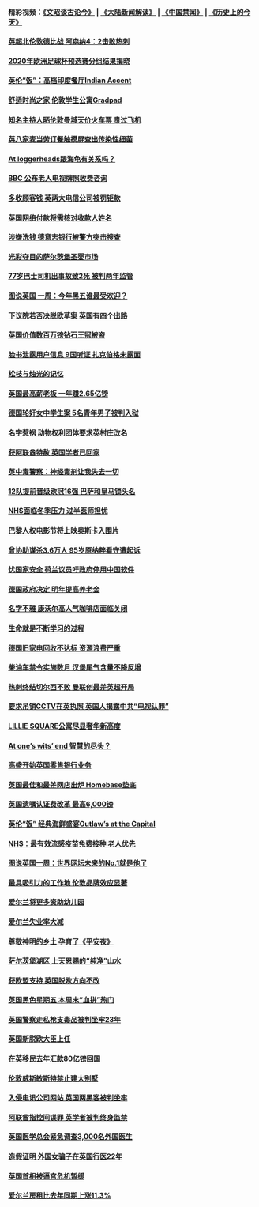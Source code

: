 #### 精彩视频：[《文昭谈古论今》](https://github.com/gfw-breaker/wenzhao/blob/master/README.md?t=12040931) | [《大陆新闻解读》](https://github.com/gfw-breaker/ntdtv-comedy/blob/master/README.md?t=12040931) | [《中国禁闻》](https://github.com/gfw-breaker/ntdtv-news/blob/master/README.md?t=12040931) | [《历史上的今天》](https://github.com/gfw-breaker/today-in-history/blob/master/README.md?t=12040931) 

#### [英超北伦敦德比战 阿森纳4：2击败热刺](../pages/nsc974/n10887322.md?t=12040931) 

#### [2020年欧洲足球杯预选赛分组结果揭晓](../pages/nsc974/n10887348.md?t=12040931) 

#### [英伦“饭”：高档印度餐厅Indian Accent](../pages/nsc974/n10887152.md?t=12040931) 

#### [舒适时尚之家 伦敦学生公寓Gradpad](../pages/nsc974/n10887125.md?t=12040931) 

#### [知名主持人晒伦敦曼城天价火车票 贵过飞机](../pages/nsc974/n10887062.md?t=12040931) 

#### [英八家麦当劳订餐触摸屏查出传染性细菌](../pages/nsc974/n10886684.md?t=12040931) 

#### [At loggerheads跟海龟有关系吗？](../pages/nsc974/n10883586.md?t=12040931) 

#### [BBC 公布老人电视牌照收费咨询](../pages/nsc974/n10883556.md?t=12040931) 

#### [多收顾客钱 英两大电信公司被罚钜款](../pages/nsc974/n10883526.md?t=12040931) 

#### [英国网络付款将需核对收款人姓名](../pages/nsc974/n10883510.md?t=12040931) 

#### [涉嫌洗钱 德意志银行被警方突击搜查](../pages/nsc974/n10881516.md?t=12040931) 

#### [光彩夺目的萨尔茨堡圣婴市场](../pages/nsc974/n10881904.md?t=12040931) 

#### [77岁巴士司机出事故致2死 被判两年监管](../pages/nsc974/n10881843.md?t=12040931) 

#### [图说英国 一周：今年黑五谁最受欢迎？](../pages/nsc974/n10881815.md?t=12040931) 

#### [下议院若否决脱欧草案 英国有四个出路](../pages/nsc974/n10881130.md?t=12040931) 

#### [英国价值数百万镑钻石王冠被盗](../pages/nsc974/n10881169.md?t=12040931) 

#### [脸书泄露用户信息 9国听证 扎克伯格未露面](../pages/nsc974/n10881125.md?t=12040931) 

#### [松枝与烛光的记忆](../pages/nsc974/n10881139.md?t=12040931) 

#### [英国最高薪老板 一年赚2.65亿镑](../pages/nsc974/n10881230.md?t=12040931) 

#### [德国轮奸女中学生案 5名青年男子被判入狱](../pages/nsc974/n10880979.md?t=12040931) 

#### [名字惹祸  动物权利团体要求英村庄改名](../pages/nsc974/n10881160.md?t=12040931) 

#### [获阿联酋特赦 英国学者已回家](../pages/nsc974/n10881153.md?t=12040931) 

#### [英中毒警察：神经毒剂让我失去一切](../pages/nsc974/n10881143.md?t=12040931) 

#### [12队提前晋级欧冠16强 巴萨和皇马锁头名](../pages/nsc974/n10880196.md?t=12040931) 

#### [NHS面临冬季压力 过半医师担忧](../pages/nsc974/n10879741.md?t=12040931) 

#### [巴黎人权电影节将上映奥斯卡入围片](../pages/nsc974/n10878917.md?t=12040931) 

#### [曾协助谋杀3.6万人 95岁原纳粹看守遭起诉](../pages/nsc974/n10878873.md?t=12040931) 

#### [忧国家安全 荷兰议员吁政府停用中国软件](../pages/nsc974/n10878705.md?t=12040931) 

#### [德国政府决定 明年提高养老金](../pages/nsc974/n10877273.md?t=12040931) 

#### [名字不雅 康沃尔高人气咖啡店面临关闭](../pages/nsc974/n10877462.md?t=12040931) 

#### [生命就是不断学习的过程](../pages/nsc974/n10877459.md?t=12040931) 

#### [德国旧家电回收不达标 资源浪费严重](../pages/nsc974/n10877132.md?t=12040931) 

#### [柴油车禁令实施数月 汉堡尾气含量不降反增](../pages/nsc974/n10877082.md?t=12040931) 

#### [热刺终结切尔西不败 曼联创最差英超开局](../pages/nsc974/n10873883.md?t=12040931) 

#### [要求吊销CCTV在英执照 英国人揭露中共“电视认罪”](../pages/nsc974/n10873615.md?t=12040931) 

#### [LILLIE SQUARE公寓尽显奢华新高度](../pages/nsc974/n10873631.md?t=12040931) 

#### [At one’s wits’ end 智慧的尽头？](../pages/nsc974/n10871446.md?t=12040931) 

#### [高盛开始英国零售银行业务](../pages/nsc974/n10871431.md?t=12040931) 

#### [英国最佳和最差网店出炉 Homebase垫底](../pages/nsc974/n10871402.md?t=12040931) 

#### [英国遗嘱认证费改革 最高6,000镑](../pages/nsc974/n10871381.md?t=12040931) 

#### [英伦“饭” 经典海鲜盛宴Outlaw’s at the Capital](../pages/nsc974/n10871348.md?t=12040931) 

#### [NHS：最有效流感疫苗免费接种 老人优先](../pages/nsc974/n10871342.md?t=12040931) 

#### [图说英国一周：世界网坛未来的No.1就是他了](../pages/nsc974/n10871298.md?t=12040931) 

#### [最具吸引力的工作地 伦敦品牌效应显著](../pages/nsc974/n10871267.md?t=12040931) 

#### [爱尔兰将更多资助幼儿园](../pages/nsc974/n10870662.md?t=12040931) 

#### [爱尔兰失业率大减](../pages/nsc974/n10870646.md?t=12040931) 

#### [尊敬神明的乡土 孕育了《平安夜》](../pages/nsc974/n10870591.md?t=12040931) 

#### [萨尔茨堡湖区 上天恩赐的“纯净”山水](../pages/nsc974/n10870541.md?t=12040931) 

#### [获欧盟支持 英国脱欧方向不改](../pages/nsc974/n10868925.md?t=12040931) 

#### [英国黑色星期五 本周末“血拼”热门](../pages/nsc974/n10869011.md?t=12040931) 

#### [英国警察走私枪支毒品被判坐牢23年](../pages/nsc974/n10869001.md?t=12040931) 

#### [英国新脱欧大臣上任](../pages/nsc974/n10868995.md?t=12040931) 

#### [在英移民去年汇款80亿镑回国](../pages/nsc974/n10868991.md?t=12040931) 

#### [伦敦威斯敏斯特禁止建大别墅](../pages/nsc974/n10868984.md?t=12040931) 

#### [入侵电讯公司网站 英国两黑客被判坐牢](../pages/nsc974/n10868975.md?t=12040931) 

#### [阿联酋指控间谍罪 英学者被判终身监禁](../pages/nsc974/n10868962.md?t=12040931) 

#### [英国医学总会紧急调查3,000名外国医生](../pages/nsc974/n10868955.md?t=12040931) 

#### [造假证明 外国女骗子在英国行医22年](../pages/nsc974/n10868930.md?t=12040931) 

#### [英国首相被逼宫危机暂缓](../pages/nsc974/n10868928.md?t=12040931) 

#### [爱尔兰房租比去年同期上涨11.3%](../pages/nsc974/n10868324.md?t=12040931) 

